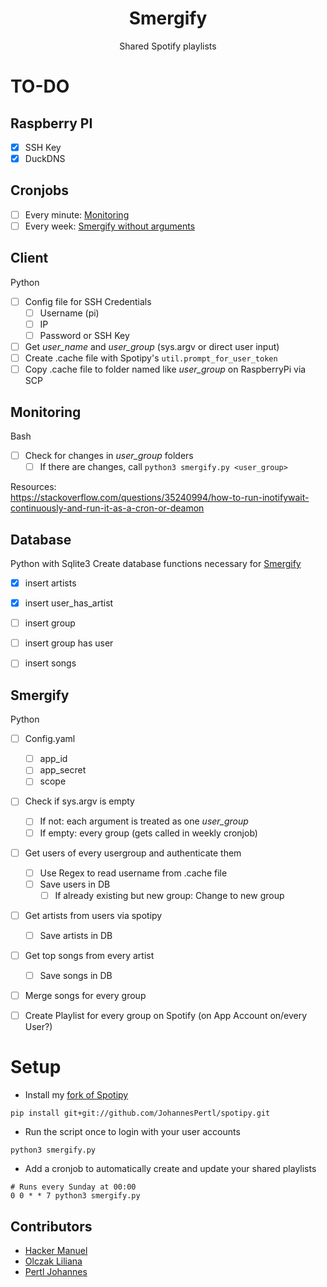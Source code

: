 <h1 align=center>Smergify</h1>

<p align=center>Shared Spotify playlists</p>

# TO-DO
## Raspberry PI
- [x] SSH Key
- [x] DuckDNS

## Cronjobs
- [ ] Every minute: [Monitoring](#monitoring)
- [ ] Every week: [Smergify without arguments](#smergify)

## Client
Python
- [ ] Config file for SSH Credentials
    - [ ] Username (pi)
    - [ ] IP
    - [ ] Password or SSH Key
- [ ] Get *user_name* and *user_group* (sys.argv or direct user input)
- [ ] Create .cache file with Spotipy's ```util.prompt_for_user_token```
- [ ] Copy .cache file to folder named like *user_group* on RaspberryPi via SCP
 
## Monitoring
Bash
- [ ] Check for changes in *user_group* folders
    - [ ] If there are changes, call ```python3 smergify.py <user_group>```
    
Resources:  
https://stackoverflow.com/questions/35240994/how-to-run-inotifywait-continuously-and-run-it-as-a-cron-or-deamon
 
## Database
Python with Sqlite3
Create database functions necessary for [Smergify](#smergify)
- [x] insert artists
- [x] insert user_has_artist
- [ ] insert group
- [ ] insert group has user
- [ ] insert songs

 
## Smergify
Python
- [ ] Config.yaml
    - [ ] app_id
    - [ ] app_secret
    - [ ] scope
- [ ] Check if sys.argv is empty
    - [ ] If not: each argument is treated as one *user_group*
    - [ ] If empty: every group (gets called in weekly cronjob)
- [ ] Get users of every usergroup and authenticate them
    - [ ] Use Regex to read username from .cache file
    - [ ] Save users in DB
        - [ ] If already existing but new group: Change to new group
- [ ] Get artists from users via spotipy
    - [ ] Save artists in DB
- [ ] Get top songs from every artist
    - [ ] Save songs in DB
- [ ] Merge songs for every group
- [ ] Create Playlist for every group on Spotify (on App Account on/every User?)


# Setup

* Install my [fork of Spotipy](https://github.com/JohannesPertl/spotipy)

```
pip install git+git://github.com/JohannesPertl/spotipy.git
```

* Run the script once to login with your user accounts

```
python3 smergify.py
```

* Add a cronjob to automatically create and update your shared playlists

```
# Runs every Sunday at 00:00
0 0 * * 7 python3 smergify.py
```


## Contributors
* [Hacker Manuel](https://github.com/HackerManuel)
* [Olczak Liliana](https://github.com/LiliOlczack)
* [Pertl Johannes](https://github.com/JohannesPertl)
